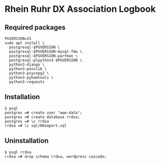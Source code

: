 Rhein Ruhr DX Association Logbook
=================================

## Required packages

```
PGVERSION=15
sudo apt install \
  postgresql-$PGVERSION \
  postgresql-$PGVERSION-mysql-fdw \
  postgresql-$PGVERSION-partman \
  postgresql-plpython3-$PGVERSION \
  python3-django \
  python3-passlib \
  python3-psycopg2 \
  python3-pyhamtools \
  python3-requests
```

## Installation

```
$ psql
postgres =# create user "www-data";
postgres =# create database rrdxa;
postgres =# \c rrdxa
rrdxa =# \i sql/00import.sql
```

## Uninstallation

```
$ psql rrdxa
rrdxa =# drop schema rrdxa, wordpress cascade;
```
